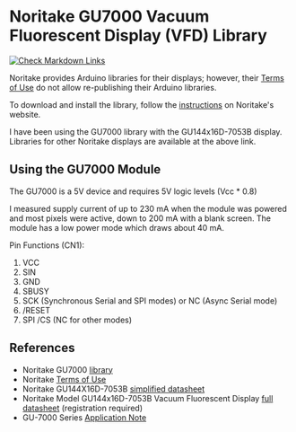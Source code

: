 # Noritake GU7000 Vacuum Fluorescent Display (VFD) Library

[![Check Markdown Links](https://github.com/Andy4495/Noritake-GU7000/actions/workflows/CheckMarkdownLinks.yml/badge.svg)](https://github.com/Andy4495/Noritake-GU7000/actions/workflows/CheckMarkdownLinks.yml)

Noritake provides Arduino libraries for their displays; however, their [Terms of Use][3] do not allow re-publishing their Arduino libraries.

To download and install the library, follow the [instructions][1] on Noritake's website.

I have been using the GU7000 library with the GU144x16D-7053B display. Libraries for other Noritake displays are available at the above link.

## Using the GU7000 Module

The GU7000 is a 5V device and requires 5V logic levels (Vcc * 0.8)

I measured supply current of up to 230 mA when the module was powered and most pixels were active, down to 200 mA with a blank screen. The module has a low power mode which draws about 40 mA.

Pin Functions (CN1):

1. VCC
2. SIN
3. GND
4. SBUSY
5. SCK (Synchronous Serial and SPI modes) or NC (Async Serial mode)
6. /RESET
7. SPI /CS (NC for other modes)

## References

+ Noritake GU7000 [library][1]
+ Noritake [Terms of Use][3]
+ Noritake GU144X16D-7053B [simplified datasheet][4]
+ Noritake Model GU144x16D-7053B Vacuum Fluorescent Display [full datasheet][2] (registration required)
+ GU-7000 Series [Application Note][5]

[1]: https://www.noritake-elec.com/support/design-resources/support-guide/arduino-code-library-quick-start-guide
[2]: https://www.noritake-elec.com/user/datasheet?SCID=185&VFDID=152&PSID=5908e690167775b2f6241569268c741e&FMTP=2
[3]: https://www.noritake-elec.com/about/terms-of-use
[4]: https://www.noritake-elec.com/user/download?id=gu144x16d-7053b&category=21
[5]: https://www.noritake-elec.com/support/design-resources/user/download?category=2&id=a-apn200_e21
[200]: https://github.com/Andy4495/Noritake-GU7000
